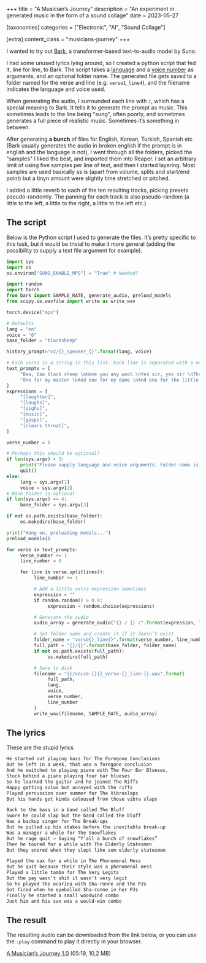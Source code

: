 +++
title = "A Musician’s Journey"
description = "An experiment in generated music in the form of a sound collage"
date = 2023-05-27

[taxonomies]
categories = ["Electronic", "AI", "Sound Collage"]

[extra]
content_class = "musicians-journey"
+++

I wanted to try out [Bark](https://github.com/suno-ai/bark), a transformer-based text-to-audio model by Suno.

I had some unused lyrics lying around, so I created a python script that fed it, line for line, to Bark. The script takes a [language](https://github.com/suno-ai/bark#supported-languages) and a [voice number](https://suno-ai.notion.site/8b8e8749ed514b0cbf3f699013548683?v=bc67cff786b04b50b3ceb756fd05f68c) as arguments, and an optional folder name. The generated file gets saved to a folder named for the verse and line (e.g. `verse1_line4`), and the filename indicates the language and voice used.

When generating the audio, I surrounded each line with `♪`, which has a special meaning to Bark. It tells it to generate the prompt as music. This sometimes leads to the line being "sung", often poorly, and sometimes generates a full piece of realistic music. Sometimes it’s something in between.

After generating **a bunch** of files for English, Korean, Turkish, Spanish etc (Bark usually generates the audio in broken english if the prompt is in english and the language is not), I went through all the folders, picked the "samples" I liked the best, and imported them into Reaper. I set an arbitrary limit of using five samples per line of text, and then I started layering. Most samples are used basically as is (apart from volume, splits and start/end point) but a tinyn amount were slightly time stretched or pitched.

I added a little reverb to each of the ten resulting tracks, picking presets pseudo-randomly. The panning for each track is also pseudo-random (a little to the left, a little to the right, a little to the left etc.)

## The script

Below is the Python script I used to generate the files. It’s pretty specific to this task, but it would be trivial to make it more general (adding the possibility to supply a text file argument for example).

```python
import sys
import os
os.environ["SUNO_ENABLE_MPS"] = "True" # Needed?

import random
import torch
from bark import SAMPLE_RATE, generate_audio, preload_models
from scipy.io.wavfile import write as write_wav

torch.device("mps")

# Defaults
lang = "en"
voice = "6"
base_folder = "blacksheep"

history_prompt="v2/{}_speaker_{}".format(lang, voice)

# Each verse is a string in this list. Each line is separated with a newline character.
text_prompts = [
     "Baa, baa black sheep \nHave you any wool \nYes sir, yes sir \nThree bags full",
     "One for my master \nAnd one for my dame \nAnd one for the little boy \nWho lives down the lane",
]
expressions = [
     "[laughter]",
     "[laughs]",
     "[sighs]",
     "[music]",
     "[gasps]",
     "[clears throat]",
]

verse_number = 0

# Perhaps this should be optional?
if len(sys.argv) < 3:
     print("Please supply language and voice arguments. Folder name is optional.")
     quit()
else:
     lang = sys.argv[1]
     voice = sys.argv[2]
# Base folder is optional
if len(sys.argv) == 4:
     base_folder = sys.argv[3]

if not os.path.exists(base_folder):
     os.makedirs(base_folder)

print("Hang on, preloading models...")
preload_models()

for verse in text_prompts:
     verse_number += 1
     line_number = 0

     for line in verse.splitlines():
          line_number += 1

          # Add a little extra expression sometimes
          expression = ""
          if random.random() > 0.8:
               expression = random.choice(expressions)

          # Generate the audio
          audio_array = generate_audio("{} ♪ {} ♪".format(expression, line))

          # Set folder name and create it if it doesn’t exist
          folder_name = "verse{}_line{}".format(verse_number, line_number)
          full_path = "{}/{}".format(base_folder, folder_name)
          if not os.path.exists(full_path):
               os.makedirs(full_path)

          # Save to disk
          filename = "{}/voice-{}{}_verse-{}_line-{}.wav".format(
               full_path,
               lang,
               voice,
               verse_number,
               line_number
          )
          write_wav(filename, SAMPLE_RATE, audio_array)

```

## The lyrics

These are the stupid lyrics

```txt
He started out playing bass for The Foregone Conclusions
But he left in a week, that was a foregone conclusion
And he switched to playing piano with The Four Bar Blueses,
Stuck behind a piano playing four bar blueses
So he learned the guitar and he joined The Riffs
Happy getting solos but annoyed with the riffs
Played percussion over summer for The Vibraslaps
But his hands got kinda caloused from those vibra slaps

Back to the bass in a band called The Bluff
Swore he could slap but the band called the bluff
Was a backup singer for The Break-ups
But he pulled up his stakes before the inevitable break-up
Was a manager a while for The Snowflakes
But he rage quit – Saying “Y’all a bunch of snowflakes”
Then he toured for a while with The Elderly Statesmen
But they snored when they slept like som elderly statesmen

Played the sax for a while in The Phenomenal Mess
But he quit because their style was a phenomenal mess
Played a little tambo for The Very Legits
But the pay wasn’t shit it wasn’t very legit
So he played the ocarina with Sha-ronne and the PJs
Got fired when he eyeballed Sha-ronne in her PJs
Finally he started a small woodwind combo
Just him and his sax was a would-win combo
```

## The result

The resulting audio can be downloaded from the link below, or you can use the `:play` command to play it directly in your browser.

[A Musician’s Journey 1.0](https://files.mefirst.se/mp3/spitlo_-_a-musicians-journey-1.0.mp3) (05:19, 10,2 MB)
